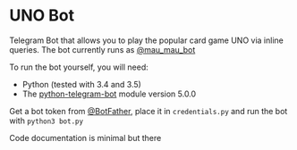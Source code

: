 # UNO Bot
Telegram Bot that allows you to play the popular card game UNO via inline queries. The bot currently runs as [@mau_mau_bot](http://telegram.me/mau_mau_bot)

To run the bot yourself, you will need: 
- Python (tested with 3.4 and 3.5)
- The [python-telegram-bot](https://github.com/python-telegram-bot/python-telegram-bot) module version 5.0.0

Get a bot token from [@BotFather](http://telegram.me/BotFather), place it in `credentials.py` and run the bot with `python3 bot.py`

Code documentation is minimal but there
